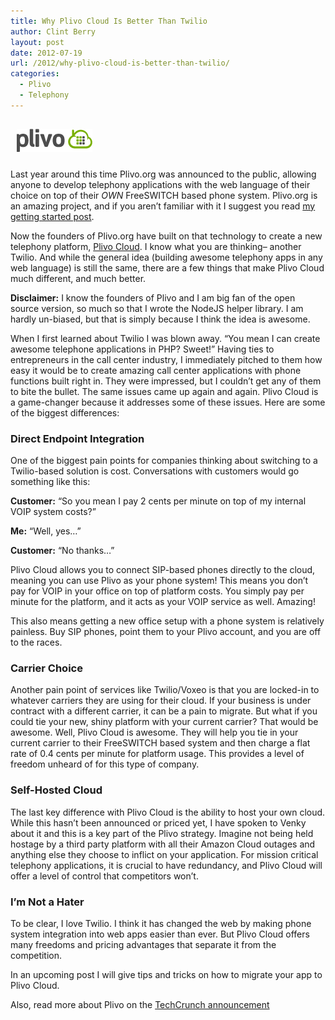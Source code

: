 ```yaml
---
title: Why Plivo Cloud Is Better Than Twilio
author: Clint Berry
layout: post
date: 2012-07-19
url: /2012/why-plivo-cloud-is-better-than-twilio/
categories:
  - Plivo
  - Telephony
---
```

<a href="http://plivo.com" title="Plivo Cloud" target="_blank"><img src="/images/plivologo.png" alt="" title="plivo" class="alignleft size-full wp-image-603" style="margin:15px 10px 10px 10px" /></a>
  
Last year around this time Plivo.org was announced to the public, allowing anyone to develop telephony applications with the web language of their choice on top of their _OWN_ FreeSWITCH based phone system. Plivo.org is an amazing project, and if you aren&#8217;t familiar with it I suggest you read [my getting started post][1].

Now the founders of Plivo.org have built on that technology to create a new telephony platform, <a href="http://plivo.com" title="Plivo Cloud" target="_blank">Plivo Cloud</a>. I know what you are thinking&#8211; another Twilio. And while the general idea (building awesome telephony apps in any web language) is still the same, there are a few things that make Plivo Cloud much different, and much better.
  
<!--more-->

<div class="alert alert-info">
  <strong>Disclaimer:</strong> I know the founders of Plivo and I am big fan of the open source version, so much so that I wrote the NodeJS helper library. I am hardly un-biased, but that is simply because I think the idea is awesome.
</div>

When I first learned about Twilio I was blown away. &#8220;You mean I can create awesome telephone applications in PHP? Sweet!&#8221; Having ties to entrepreneurs in the call center industry, I immediately pitched to them how easy it would be to create amazing call center applications with phone functions built right in. They were impressed, but I couldn&#8217;t get any of them to bite the bullet. The same issues came up again and again. Plivo Cloud is a game-changer because it addresses some of these issues. Here are some of the biggest differences:

### Direct Endpoint Integration

One of the biggest pain points for companies thinking about switching to a Twilio-based solution is cost. Conversations with customers would go something like this:

**Customer:** &#8220;So you mean I pay 2 cents per minute on top of my internal VOIP system costs?&#8221;
  
**Me:** &#8220;Well, yes&#8230;&#8221;
  
**Customer:** &#8220;No thanks&#8230;&#8221;

Plivo Cloud allows you to connect SIP-based phones directly to the cloud, meaning you can use Plivo as your phone system! This means you don&#8217;t pay for VOIP in your office on top of platform costs. You simply pay per minute for the platform, and it acts as your VOIP service as well. Amazing!

This also means getting a new office setup with a phone system is relatively painless. Buy SIP phones, point them to your Plivo account, and you are off to the races.

### Carrier Choice

Another pain point of services like Twilio/Voxeo is that you are locked-in to whatever carriers they are using for their cloud. If your business is under contract with a different carrier, it can be a pain to migrate. But what if you could tie your new, shiny platform with your current carrier? That would be awesome. Well, Plivo Cloud is awesome. They will help you tie in your current carrier to their FreeSWITCH based system and then charge a flat rate of 0.4 cents per minute for platform usage. This provides a level of freedom unheard of for this type of company.

### Self-Hosted Cloud

The last key difference with Plivo Cloud is the ability to host your own cloud. While this hasn&#8217;t been announced or priced yet, I have spoken to Venky about it and this is a key part of the Plivo strategy. Imagine not being held hostage by a third party platform with all their Amazon Cloud outages and anything else they choose to inflict on your application. For mission critical telephony applications, it is crucial to have redundancy, and Plivo Cloud will offer a level of control that competitors won&#8217;t.

### I&#8217;m Not a Hater

To be clear, I love Twilio. I think it has changed the web by making phone system integration into web apps easier than ever. But Plivo Cloud offers many freedoms and pricing advantages that separate it from the competition.

In an upcoming post I will give tips and tricks on how to migrate your app to Plivo Cloud.

Also, read more about Plivo on the [TechCrunch announcement][2]

 [1]: /2011/getting-started-with-plivo/ "Getting started with Plivo"
 [2]: http://techcrunch.com/2012/07/09/yc-backed-plivo-launches-its-scalable-api-platform-for-voice-sms-apps/ "Plivo Cloud Rocks!"